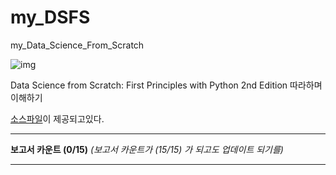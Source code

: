 # my_DSFS
my_Data_Science_From_Scratch

![img](https://images-na.ssl-images-amazon.com/images/I/51XwoyG7MrL._SX379_BO1,204,203,200_.jpg)

Data Science from Scratch: First Principles with Python 2nd Edition
따라하며 이해하기

[소스파일](https://github.com/joelgrus/data-science-from-scratch)이 제공되고있다.

---

**보고서 카운트 (0/15)** 		*(보고서 카운트가 (15/15) 가 되고도 업데이트 되기를)*

---